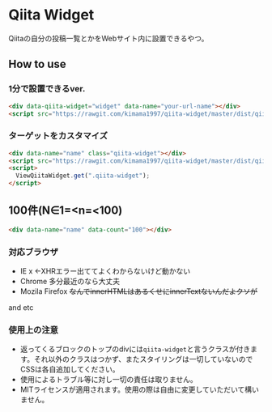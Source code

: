 # Qiita Widget
Qiitaの自分の投稿一覧とかをWebサイト内に設置できるやつ。

## How to use

### 1分で設置できるver.

```html
<div data-qiita-widget="widget" data-name="your-url-name"></div>
<script src="https://rawgit.com/kimama1997/qiita-widget/master/dist/qiita-widget-simple.min.js" async="async"></script>
```

### ターゲットをカスタマイズ

```html
<div data-name="name" class="qiita-widget"></div>
<script src="https://rawgit.com/kimama1997/qiita-widget/master/dist/qiita-widget-nowrap.min.js"></script>
<script>
  ViewQiitaWidget.get(".qiita-widget");
</script>
```

## 100件(N∈1=<n=<100)
```html
<div data-name="name" data-count="100"></div>
```

### 対応ブラウザ
 - IE x ←XHRエラー出ててよくわからないけど動かない
 - Chrome 多分最近のなら大丈夫
 - Mozila Firefox   ~~なんでinnerHTMLはあるくせにinnerTextないんだよクソが~~

 and etc

### 使用上の注意

 - 返ってくるブロックのトップのdivには`qiita-widget`と言うクラスが付きます。それ以外のクラスはつかず、またスタイリングは一切していないのでCSSは各自追加してください。
 - 使用によるトラブル等に対し一切の責任は取りません。
 - MITライセンスが適用されます。使用の際は自由に変更していただいて構いません。
